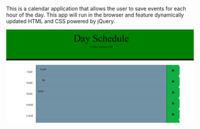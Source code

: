 This is a calendar application that allows the user to save events for each hour of the day. This app will run in the browser and feature dynamically updated HTML and CSS powered by jQuery.

![](images/dayscheduler.png)
